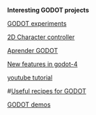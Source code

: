 **Interesting GODOT projects**

[GODOT experiments](https://github.com/miskatonicstudio/godot-experiments)

[2D Character controller](https://github.com/POWERHACK69/Godot4-2D-Character-Controllers)

[Aprender GODOT](https://github.com/findemor/findemor-youtube-aprender-godot/tree/main)

 [New features in godot-4](https://github.com/gdquest-demos/godot-4-new-features)

[youtube tutorial](https://www.youtube.com/playlist?list=PLaFm85QGi-mGIf5VJBggxdTdaqQq7gR8J)

#[Useful recipes for GODOT](https://github.com/godotrecipes)

[GODOT demos](https://github.com/gdquest-demos)

[]()
